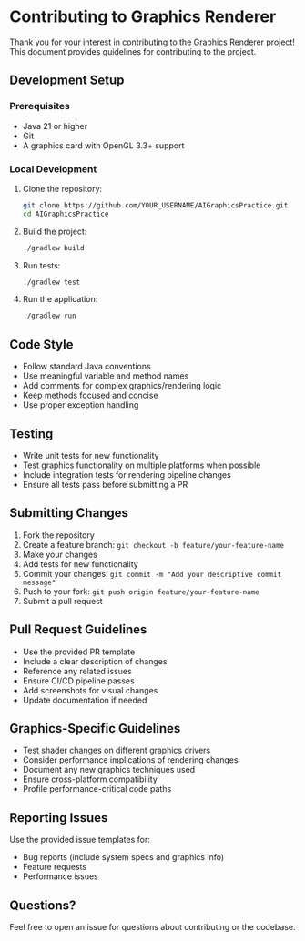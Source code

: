 # Contributing to Graphics Renderer

Thank you for your interest in contributing to the Graphics Renderer project! This document provides guidelines for contributing to the project.

## Development Setup

### Prerequisites
- Java 21 or higher
- Git
- A graphics card with OpenGL 3.3+ support

### Local Development
1. Clone the repository:
   ```bash
   git clone https://github.com/YOUR_USERNAME/AIGraphicsPractice.git
   cd AIGraphicsPractice
   ```

2. Build the project:
   ```bash
   ./gradlew build
   ```

3. Run tests:
   ```bash
   ./gradlew test
   ```

4. Run the application:
   ```bash
   ./gradlew run
   ```

## Code Style

- Follow standard Java conventions
- Use meaningful variable and method names
- Add comments for complex graphics/rendering logic
- Keep methods focused and concise
- Use proper exception handling

## Testing

- Write unit tests for new functionality
- Test graphics functionality on multiple platforms when possible
- Include integration tests for rendering pipeline changes
- Ensure all tests pass before submitting a PR

## Submitting Changes

1. Fork the repository
2. Create a feature branch: `git checkout -b feature/your-feature-name`
3. Make your changes
4. Add tests for new functionality
5. Commit your changes: `git commit -m "Add your descriptive commit message"`
6. Push to your fork: `git push origin feature/your-feature-name`
7. Submit a pull request

## Pull Request Guidelines

- Use the provided PR template
- Include a clear description of changes
- Reference any related issues
- Ensure CI/CD pipeline passes
- Add screenshots for visual changes
- Update documentation if needed

## Graphics-Specific Guidelines

- Test shader changes on different graphics drivers
- Consider performance implications of rendering changes
- Document any new graphics techniques used
- Ensure cross-platform compatibility
- Profile performance-critical code paths

## Reporting Issues

Use the provided issue templates for:
- Bug reports (include system specs and graphics info)
- Feature requests
- Performance issues

## Questions?

Feel free to open an issue for questions about contributing or the codebase. 